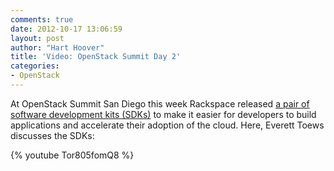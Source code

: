 ```yaml
---
comments: true
date: 2012-10-17 13:06:59
layout: post
author: "Hart Hoover"
title: 'Video: OpenStack Summit Day 2'
categories:
- OpenStack
---
```


At OpenStack Summit San Diego this week Rackspace released [a pair of software development kits (SDKs)](http://devops.rackspace.com/rackspace-sdks.html) to make it easier for developers to build applications and accelerate their adoption of the cloud. Here, Everett Toews discusses the SDKs:

{% youtube Tor805fomQ8 %}
